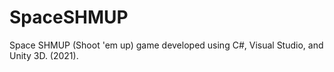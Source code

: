 # SpaceSHMUP
Space SHMUP (Shoot 'em up) game developed using C#, Visual Studio, and Unity 3D. (2021).
